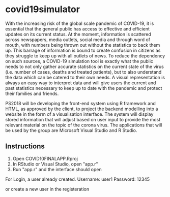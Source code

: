 # covid19simulator

With the increasing risk of the global scale pandemic of COVID-19, it is essential that the general public has access to effective and efficient updates on its current status. At the moment, information is scattered across newspapers, media outlets, social media and through word of mouth, with numbers being thrown out without the statistics to back them up. This barrage of information is bound to create confusion in citizens as they struggle to keep up with all outlets of news. To reduce the dependency on such sources, a COVID-19 simulation tool is exactly what the public needs to not only gather accurate statistics on the current state of the virus (i.e. number of cases, deaths and treated patients), but to also understand the data which can be catered to their own needs. A visual representation is always an easy way to interpret data and will give users the current and past statistics necessary to keep up to date with the pandemic and protect their families and friends.

PS2018 will be developing the front-end system using R framework and HTML, as approved by the client, to project the backend modelling into a website in the form of a visualisation interface. The system will display stored information that will adjust based on user input to provide the most relevant material on the topic of the corona virus. The applications that will be used by the group are Microsoft Visual Studio and R Studio.

## Instructions

1. Open COVID10FINALAPP.Rproj
2. In RStudio or Visual Studio, open "app.r"
3. Run "app.r" and the interface should open

For Login, a user already created. 
Username: user1
Password: 12345

or create a new user in the registeration 
